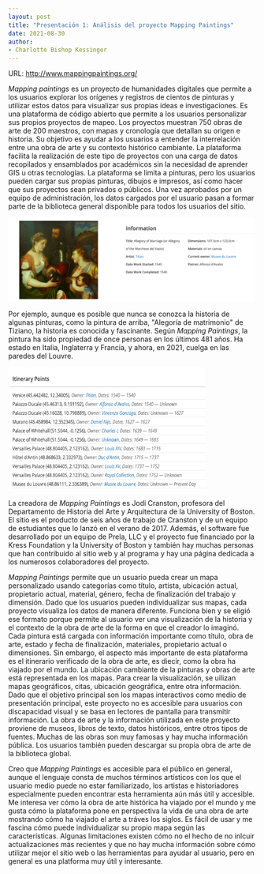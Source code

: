 ```yaml
---
layout: post
title: "Presentación 1: Análisis del proyecto Mapping Paintings"
date: 2021-08-30
author:
- Charlotte Bishop Kessinger
---
```


URL: http://www.mappingpaintings.org/

*Mapping paintings* es un proyecto de humanidades digitales que permite a los usuarios explorar los orígenes y registros de cientos de pinturas y utilizar estos datos para visualizar sus propias ideas e investigaciones. Es una plataforma de código abierto que permite a los usuarios personalizar sus propios proyectos de mapeo. Los proyectos muestran 750 obras de arte de 200 maestros, con mapas y cronología que detallan su origen e historia. Su objetivo es ayudar a los usuarios a entender la interrelación entre una obra de arte y su contexto histórico cambiante. La plataforma facilita la realización de este tipo de proyectos con una carga de datos recopilados y ensamblados por académicos sin la necesidad de aprender GIS u otras tecnologías. La plataforma se limita a pinturas, pero los usuarios pueden cargar sus propias pinturas, dibujos e impresos, así como hacer que sus proyectos sean privados o públicos. Una vez aprobados por un equipo de administración, los datos cargados por el usuario pasan a formar parte de la biblioteca general disponible para todos los usuarios del sitio.
  
  <img src="/assets/images/Informationallegory.png" alt="Alegoria de matrimonio" width="500" height="170">
  
Por ejemplo, aunque es posible que nunca se conozca la historia de algunas pinturas, como la pintura de arriba, "Alegoría de matrimonio" de Tiziano, la historia es conocida y fascinante. Según *Mapping Paintings*, la pintura ha sido propiedad de once personas en los últimos 481 años. Ha estado en Italia, Inglaterra y Francia, y ahora, en 2021, cuelga en las paredes del Louvre.

<img src="/assets/images/Itenpoints.png" alt="itinerary points" width="400" height="250">

La creadora de *Mapping Paintings* es Jodi Cranston, profesora del Departamento de Historia del Arte y Arquitectura de la University of Boston. El sitio es el producto de seis años de trabajo de Cranston y de un equipo de estudiantes que lo lanzó en el verano de 2017. Además, el software fue desarrollado por un equipo de Prela, LLC y el proyecto fue financiado por la Kress Foundation y la University of Boston y también hay muchas personas que han contribuido al sitio web y al programa y hay una página dedicada a los numerosos colaboradores del proyecto.
  
*Mapping Paintings* permite que un usuario pueda crear un mapa personalizado usando categorías como título, artista, ubicación actual, propietario actual, material, género, fecha de finalización del trabajo y dimensión. Dado que los usuarios pueden individualizar sus mapas, cada proyecto visualiza los datos de manera diferente. Funciona bien y se eligió ese formato porque permite al usuario ver una visualización de la historia y el contexto de la obra de arte de la forma en que el creador lo imaginó. Cada pintura está cargada con información importante como título, obra de arte, estado y fecha de finalización, materiales, propietario actual o dimensiones. Sin embargo, el aspecto más importante de esta plataforma es el itinerario verificado de la obra de arte, es diecir, como la obra ha viajado por el mundo. La ubicación cambiante de la pinturas y obras de arte está representada en los mapas. Para crear la visualización, se uilizan mapas geográficos, citas, ubicación geográfica, entre otra información. Dado que el objetivo principal son los mapas interactivos como medio de presentación principal, este proyecto no es accesible para usuarios con discapacidad visual y se basa en lectores de pantalla para transmitir información. La obra de arte y la información utilizada en este proyecto proviene de museos, libros de texto, datos históricos, entre otros tipos de fuentes. Muchas de las obras son muy famosas y hay mucha información pública. Los usuarios también pueden descargar su propia obra de arte de la biblioteca global.
  
Creo que *Mapping Paintings* es accesible para el público en general, aunque el lenguaje consta de muchos términos artísticos con los que el usuario medio puede no estar familiarizado, los artistas e historiadores especialmente pueden encontrar esta herramienta aún más útil y accesible. Me interesa ver cómo la obra de arte histórica ha viajado por el mundo y me gusta cómo la plataforma pone en perspectiva la vida de una obra de arte mostrando cómo ha viajado el arte a tráves los siglos. Es fácil de usar y me fascina cómo puede individualizar su propio mapa según las características. Algunas limitaciones existen cómo no el hecho de no inlcuir actualizaciones más recientes y que no hay mucha información sobre cómo utilizar mejor el sitio web o las herramientas para ayudar al usuario, pero en general es una platforma muy útil y interesante.


